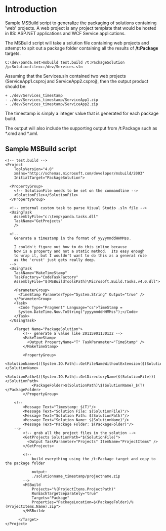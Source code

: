 Introduction
=====
Sample MSBuild script to generalize the packaging of solutions containing 'web' projects.  A web project is any project template
that would be hosted in IIS: ASP.NET applications and WCF Service applications.

The MSBuild script will take a solution file containing web projects and attempt to spit out a package folder containing
all the results of **/t:Package** targets.

	C:\dev\panda.net>msbuild test.build /t:PackageSolution /p:Solutionfile=c:/dev/Services.sln
	
Assuming that the Services.sln contained two web projects (ServiceApp1.csproj and ServiceApp2.csproj), then the output product
should be:

	+ ./dev/Services_timestamp
	- ./dev/Services_timestamp/ServiceApp1.zip
	- ./dev/Services_timestamp/ServiceApp2.zip
	

The timestamp is simply a integer value that is generated for each package build.  

The output will also include the supporting output from /t:Package such as *.cmd and *.xml.


	
Sample MSBuild script
---------
	<!-- test.build -->
	<Project 
		ToolsVersion="4.0"
		xmlns="http://schemas.microsoft.com/developer/msbuild/2003"
		InitialTarget="PackageSolution">
  
	  <PropertyGroup>
		<!-- SolutionFile needs to be set on the commandline -->
	    <SolutionFile></SolutionFile>
	  </PropertyGroup>

	  <!-- external custom task to parse Visual Studio .sln file -->
	  <UsingTask 
		AssemblyFile="c:\temp\panda.tasks.dll"
		TaskName="GetProjects" 
		/>
  
	  <!-- 
		Generate a timestamp in the format of yyyymmddHHMMss.  
	
		I couldn't figure out how to do this inline because
		Now is a property and not a static method.  Its easy enough
		to wrap it, but I wouldn't want to do this as a general rule
		as the 'crust' just gets really deep.
	  -->
	  <UsingTask 
		TaskName="MakeTimeStamp" 
		TaskFactory="CodeTaskFactory"
		AssemblyFile="$(MSBuildToolsPath)\Microsoft.Build.Tasks.v4.0.dll">

	    <ParameterGroup>
	      <TimeStamp ParameterType="System.String" Output="true" />
	    </ParameterGroup>
	    <Task>
	      <Code Type="Fragment" Language="cs">TimeStamp =
	      System.DateTime.Now.ToString("yyyymmddHHMMss");</Code>
	    </Task>
	  </UsingTask>
  
	    <Target Name="PackageSolution">
			<!-- generate a value like 20115901130132 -->
			<MakeTimeStamp>
			  <Output PropertyName="T" TaskParameter="TimeStamp" />
			</MakeTimeStamp>
		
			<PropertyGroup>
				<SolutionName>$([System.IO.Path]::GetFileNameWithoutExtension($(SolutionFile)))</SolutionName>
				<SolutionPath>$([System.IO.Path]::GetDirectoryName($(SolutionFile)))</SolutionPath>
				<PackageFolder>$(SolutionPath)\$(SolutionName)_$(T)</PackageFolder>
			</PropertyGroup>
	
		<!--	
			<Message Text="Timestamp: $(T)"/>
			<Message Text="Solution File: $(SolutionFile)"/>
			<Message Text="Solution Path: $(SolutionPath)"/>	
			<Message Text="Solution Name: $(SolutionName)"/>	
			<Message Text="Package Folder: $(PackageFolder)"/>
		-->	
			<!-- grab all the project files in the solution -->
			<GetProjects SolutionPath="$(SolutionFile)">
			  <Output TaskParameter="Projects" ItemName="ProjectItems" />
			</GetProjects>
		
			<!-- 
				build everything using the /t:Package target and copy to the package folder 
		
				output:
				./solutionname_timestamp/projectname.zip
			-->
			<MSBuild 
				Projects="%(ProjectItems.ProjectPath)"
				RunEachTargetSeparately="true" 
				Targets="Package"
				Properties="PackageLocation=$(PackageFolder)/%(ProjectItems.Name).zip">
			</MSBuild>
		
		  </Target>
	</Project>
